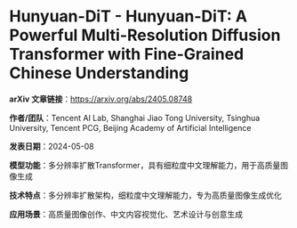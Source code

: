 # Hunyuan-DiT - Hunyuan-DiT: A Powerful Multi-Resolution Diffusion Transformer with Fine-Grained Chinese Understanding

**arXiv 文章链接**：https://arxiv.org/abs/2405.08748

**作者/团队**：Tencent AI Lab, Shanghai Jiao Tong University, Tsinghua University, Tencent PCG, Beijing Academy of Artificial Intelligence

**发表日期**：2024-05-08

**模型功能**：多分辨率扩散Transformer，具有细粒度中文理解能力，用于高质量图像生成

**技术特点**：多分辨率扩散架构，细粒度中文理解能力，专为高质量图像生成优化

**应用场景**：高质量图像创作、中文内容视觉化、艺术设计与创意生成